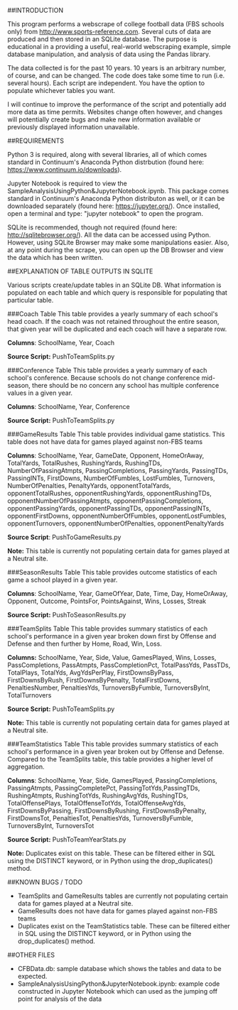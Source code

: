 ##INTRODUCTION

This program performs a webscrape of college football data (FBS schools only) from http://www.sports-reference.com.  Several  cuts of data are produced and then stored in an SQLite database. The purpose is educational in a providing a useful, real-world webscraping example, simple database manipulation, and analysis of data using the Pandas library.

The data collected is for the past 10 years. 10 years is an arbitrary number, of course, and can be changed. The code does take some time to run (i.e. several hours). Each script are independent. You have the option to populate whichever tables you want.

I will continue to improve the performance of the script and potentially add more data as time permits. Websites change often however, and changes will potentially create bugs and make new information available or previously displayed information unavailable. 


##REQUIREMENTS

Python 3 is required, along with several libraries, all of which comes standard in Continuum's Anaconda Python distrbution (found here: https://www.continuum.io/downloads).

Jupyter Notebook is required to view the SampleAnalysisUsingPython&JupyterNotebook.ipynb. This package comes standard in Continuum's Anaconda Python distributon as well, or it can be downloaded separately (found here: https://jupyter.org/). Once installed, open a terminal and type: "jupyter notebook" to open the program. 

SQLite is recommended, though not required (found here: http://sqlitebrowser.org/). All the data can be accessed using Python. However, using SQLite Browser may make some manipulations easier. Also, at any point during the scrape, you can open up the DB Browser and view the data which has been written.


##EXPLANATION OF TABLE OUTPUTS IN SQLITE

Various scripts create/update tables in an SQLite DB. What information is populated on each table and which query is responsible for populating that particular table.

###Coach Table
This table provides a yearly summary of each school's head coach. If the coach was not retained throughout the entire season, that given year will be duplicated and each coach will have a separate row.

**Columns**: SchoolName, Year, Coach

**Source Script:** PushToTeamSplits.py

###Conference Table
This table provides a yearly summary of each school's conference. Because schools do not change conference mid-season, there should be no concern any school has multiple conference values in a given year. 

**Columns**: SchoolName, Year, Conference

**Source Script:** PushToTeamSplits.py

###GameResults Table
This table provides individual game statistics. This table does not have data for games played against non-FBS teams

**Columns**: SchoolName, Year, GameDate, Opponent, HomeOrAway, TotalYards, TotalRushes, RushingYards, RushingTDs, NumberOfPassingAtmpts, PassingCompletions, PassingYards, PassingTDs, PassingINTs, FirstDowns, NumberOfFumbles, LostFumbles, Turnovers, NumberOfPenalties, PenaltyYards, opponentTotalYards, opponentTotalRushes, opponentRushingYards, opponentRushingTDs,  opponentNumberOfPassingAtmpts, opponentPassingCompletions, opponentPassingYards, opponentPassingTDs, opponentPassingINTs, opponentFirstDowns, opponentNumberOfFumbles, opponentLostFumbles, opponentTurnovers, opponentNumberOfPenalties, opponentPenaltyYards

**Source Script**: PushToGameResults.py

**Note:** This table is currently not populating certain data for games played at a Neutral site.

###SeasonResults Table
This table provides outcome statistics of each game a school played in a given year.

**Columns**: SchoolName, Year, GameOfYear, Date, Time, Day, HomeOrAway, Opponent, Outcome, PointsFor, PointsAgainst, Wins, Losses, Streak

**Source Script:** PushToSeasonResults.py

###TeamSplits Table
This table provides summary statistics of each school's performance in a given year broken down first by Offense and Defense and then further by Home, Road, Win, Loss.

**Columns:** SchoolName, Year, Side, Value, GamesPlayed, Wins, Losses, PassCompletions, PassAtmpts, PassCompletionPct, TotalPassYds, PassTDs, TotalPlays, TotalYds, AvgYdsPerPlay, FirstDownsByPass, FirstDownsByRush, FirstDownsByPenalty, TotalFirstDowns, PenaltiesNumber, PenaltiesYds, TurnoversByFumble, TurnoversByInt, TotalTurnovers 

**Source Script:** PushToTeamSplits.py

**Note:** This table is currently not populating certain data for games played at a Neutral site.

###TeamStatistics Table
This table provides summary statistics of each school's performance in a given year broken out by Offense and Defense. Compared to the TeamSplits table, this table provides a higher level of aggregation.

**Columns**: SchoolName, Year, Side, GamesPlayed, PassingCompletions, PassingAtmpts, PassingCompletePct, PassingTotYds,PassingTDs, RushingAtmpts, RushingTotYds, RushingAvgYds, RushingTDs, TotalOffensePlays, TotalOffenseTotYds, TotalOffenseAvgYds, FirstDownsByPassing, FirstDownsByRushing, FirstDownsByPenalty, FirstDownsTot, PenaltiesTot, PenaltiesYds, TurnoversByFumble, TurnoversByInt, TurnoversTot

**Source Script:** PushToTeamYearStats.py

**Note:** Duplicates exist on this table. These can be filtered either in SQL using the DISTINCT keyword, or in Python using the drop_duplicates() method.


##KNOWN BUGS / TODO

* TeamSplits and GameResults tables are currently not populating certain data for games played at a Neutral site.
* GameResults does not have data for games played against non-FBS teams
* Duplicates exist on the TeamStatistics table. These can be filtered either in SQL using the DISTINCT keyword, or in Python using the drop_duplicates() method.


##OTHER FILES

* CFBData.db: sample database which shows the tables and data to be expected.
* SampleAnalysisUsingPython&JupyterNotebook.ipynb: example code constructed in Jupyter Notebook which can used as the jumping off point for analysis of the data


